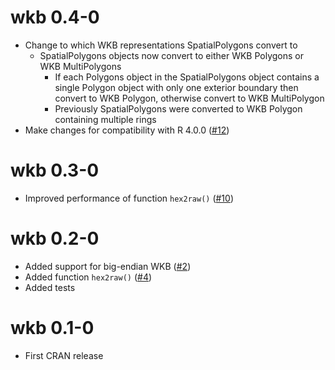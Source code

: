 # wkb 0.4-0

* Change to which WKB representations SpatialPolygons convert to
  * SpatialPolygons objects now convert to either WKB Polygons or WKB MultiPolygons
    * If each Polygons object in the SpatialPolygons object contains a single Polygon object with only one exterior boundary then convert to WKB Polygon, otherwise convert to WKB MultiPolygon
    * Previously SpatialPolygons were converted to WKB Polygon containing multiple rings
* Make changes for compatibility with R 4.0.0 ([#12](https://github.com/ianmcook/wkb/issues/12))

# wkb 0.3-0

* Improved performance of function `hex2raw()` ([#10](https://github.com/ianmcook/wkb/issues/10))

# wkb 0.2-0

* Added support for big-endian WKB ([#2](https://github.com/ianmcook/wkb/issues/2))
* Added function `hex2raw()` ([#4](https://github.com/ianmcook/wkb/issues/4))
* Added tests

# wkb 0.1-0

* First CRAN release
